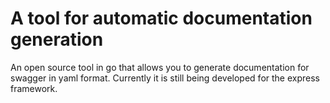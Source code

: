 # A tool for automatic documentation generation
An open source tool in go that allows you to generate documentation for swagger in yaml format.  Currently it is still being developed for the express framework. 
